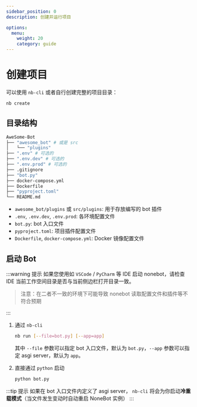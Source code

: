 ```yaml
---
sidebar_position: 0
description: 创建并运行项目

options:
  menu:
    weight: 20
    category: guide
---
```


# 创建项目

可以使用 `nb-cli` 或者自行创建完整的项目目录：

```bash
nb create
```

## 目录结构

<!-- prettier-ignore-start -->
```bash
AweSome-Bot
├── "awesome_bot" # 或是 src
│   └── "plugins"
├── ".env" # 可选的
├── ".env.dev" # 可选的
├── ".env.prod" # 可选的
├── .gitignore
├── "bot.py"
├── docker-compose.yml
├── Dockerfile
├── "pyproject.toml"
└── README.md
```
<!-- prettier-ignore-end -->

- `awesome_bot/plugins` 或 `src/plugins`: 用于存放编写的 bot 插件
- `.env`, `.env.dev`, `.env.prod`: 各环境配置文件
- `bot.py`: bot 入口文件
- `pyproject.toml`: 项目插件配置文件
- `Dockerfile`, `docker-compose.yml`: Docker 镜像配置文件

## 启动 Bot

:::warning 提示
如果您使用如 `VSCode` / `PyCharm` 等 IDE 启动 nonebot，请检查 IDE 当前工作空间目录是否与当前侧边栏打开目录一致。

> 注意：在二者不一致的环境下可能导致 nonebot 读取配置文件和插件等不符合预期

:::

1. 通过 `nb-cli`

   ```bash
   nb run [--file=bot.py] [--app=app]
   ```

   其中 `--file` 参数可以指定 bot 入口文件，默认为 `bot.py`，`--app` 参数可以指定 asgi server，默认为 `app`。

2. 直接通过 `python` 启动

   ```bash
   python bot.py
   ```

:::tip 提示
如果在 bot 入口文件内定义了 asgi server， `nb-cli` 将会为你启动**冷重载模式**（当文件发生变动时自动重启 NoneBot 实例）
:::
